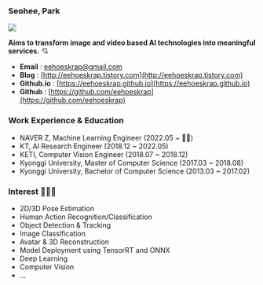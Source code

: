 ### Seohee, Park 

<!--
**eehoeskrap/eehoeskrap** is a ✨ _special_ ✨ repository because its `README.md` (this file) appears on your GitHub profile.

Here are some ideas to get you started:

- 🔭 I’m currently working on ...
- 🌱 I’m currently learning ...
- 👯 I’m looking to collaborate on ...
- 🤔 I’m looking for help with ...
- 💬 Ask me about ...
- 📫 How to reach me: ...
- 😄 Pronouns: ...
- ⚡ Fun fact: ...
-->


![](https://komarev.com/ghpvc/?username=eehoeskrap&color=dc143c)

**Aims to transform image and video based AI technologies into meaningful services.** 💘

- **Email** : eehoeskrap@gmail.com
- **Blog** : [http://eehoeskrap.tistory.com](http://eehoeskrap.tistory.com)
- **Github.io** : [https://eehoeskrap.github.io](https://eehoeskrap.github.io)
- **Github** : [https://github.com/eehoeskrap](https://github.com/eehoeskrap)

### Work Experience & Education
- NAVER Z, Machine Learning Engineer (2022.05 ~ 🏃‍♀️)
- KT, AI Research Engineer (2018.12 ~ 2022.05)
- KETI, Computer Vision Engineer (2018.07 ~ 2018.12)
- Kyonggi University, Master of Computer Science (2017.03 ~ 2018.08)
- Kyonggi University, Bachelor of Computer Science (2013.03 ~ 2017.02)

### Interest 💖💖💖
- 2D/3D Pose Estimation
- Human Action Recognition/Classification
- Object Detection & Tracking
- Image Classification
- Avatar & 3D Reconstruction
- Model Deployment using TensorRT and ONNX 
- Deep Learning
- Computer Vision
- ... 

